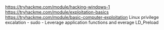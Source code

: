 https://tryhackme.com/module/hacking-windows-1
https://tryhackme.com/module/exploitation-basics
https://tryhackme.com/module/basic-computer-exploitation
Linux privilege excalation - sudo - Leverage application functions and everage LD_Preload 